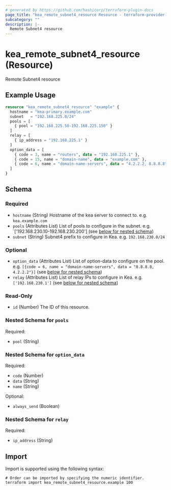 ```yaml
---
# generated by https://github.com/hashicorp/terraform-plugin-docs
page_title: "kea_remote_subnet4_resource Resource - terraform-provider-kea"
subcategory: ""
description: |-
  Remote Subnet4 resource
---
```


# kea_remote_subnet4_resource (Resource)

Remote Subnet4 resource

## Example Usage

```terraform
resource "kea_remote_subnet4_resource" "example" {
  hostname = "kea-primary.example.com"
  subnet   = "192.168.225.0/24"
  pools = [
    { pool = "192.168.225.50-192.168.225.150" }
  ]
  relay = [
    { ip_address = "192.168.225.1" }
  ]
  option_data = [
    { code = 3, name = "routers", data = "192.168.225.1" },
    { code = 15, name = "domain-name", data = "example.com" },
    { code = 6, name = "domain-name-servers", data = "4.2.2.2, 8.8.8.8", always_send = true },
  ]
}
```

<!-- schema generated by tfplugindocs -->
## Schema

### Required

- `hostname` (String) Hostname of the kea server to connect to. e.g. `kea.example.com`
- `pools` (Attributes List) List of pools to configure in the subnet. e.g. `['192.168.230.10-192.168.230.200'] (see [below for nested schema](#nestedatt--pools))
- `subnet` (String) Subnet4 prefix to configure in Kea. e.g. `192.168.230.0/24`

### Optional

- `option_data` (Attributes List) List of option-data to configure on the pool. e.g. `[{code = 6, name = "domain-name-servers", data = "8.8.8.8, 4.2.2.2"}]` (see [below for nested schema](#nestedatt--option_data))
- `relay` (Attributes List) List of relay IPs to configure in Kea. e.g. `['192.168.230.1']` (see [below for nested schema](#nestedatt--relay))

### Read-Only

- `id` (Number) The ID of this resource.

<a id="nestedatt--pools"></a>
### Nested Schema for `pools`

Required:

- `pool` (String)


<a id="nestedatt--option_data"></a>
### Nested Schema for `option_data`

Required:

- `code` (Number)
- `data` (String)
- `name` (String)

Optional:

- `always_send` (Boolean)


<a id="nestedatt--relay"></a>
### Nested Schema for `relay`

Required:

- `ip_address` (String)

## Import

Import is supported using the following syntax:

```shell
# Order can be imported by specifying the numeric identifier.
terraform import kea_remote_subnet4_resource.example 100
```
